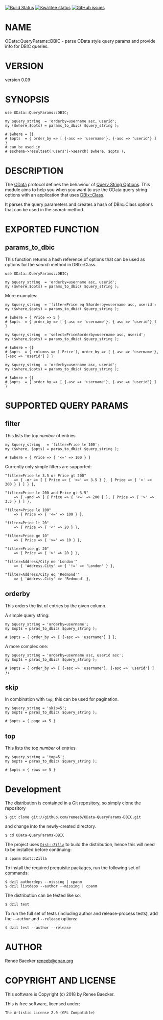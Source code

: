 [![Build Status](https://travis-ci.org/reneeb/OData-QueryParams-DBIC.svg?branch=master)](https://travis-ci.org/reneeb/OData-QueryParams-DBIC)
[![Kwalitee status](http://cpants.cpanauthors.org/dist/OData-QueryParams-DBIC.png)](http://cpants.charsbar.org/dist/overview/OData-QueryParams-DBIC)
[![GitHub issues](https://img.shields.io/github/issues/reneeb/OData-QueryParams-DBIC.svg)](https://github.com/reneeb/OData-QueryParams-DBIC/issues)

# NAME

OData::QueryParams::DBIC - parse OData style query params and provide info for DBIC queries.

# VERSION

version 0.09

# SYNOPSIS

    use OData::QueryParams::DBIC;
    
    my $query_string  = 'orderby=username asc, userid';
    my ($where,$opts) = params_to_dbic( $query_string );
    
    # $where = {}
    # $opts  = { order_by => [ {-asc => 'username'}, {-asc => 'userid'} ] }
    # can be used in
    # $schema->resultset('users')->search( $where, $opts );

# DESCRIPTION

The [OData](https://www.odata.org) protocol defines the behaviour of
[Query String Options](https://www.odata.org/documentation/odata-version-2-0/uri-conventions/#QueryStringOptions).
This module aims to help you when you want to use the OData query string options with an application
that uses [DBIx::Class](https://metacpan.org/pod/DBIx::Class).

It parses the query parameters and creates a hash of DBIx::Class options that can be used
in the _search_ method.

# EXPORTED FUNCTION

## params\_to\_dbic

This function returns a hash reference of options that can be used as options for the _search_ method in
DBIx::Class.

    use OData::QueryParams::DBIC;
    
    my $query_string  = 'orderby=username asc, userid';
    my ($where,$opts) = params_to_dbic( $query_string );

More examples:

    my $query_string  = 'filter=Price eq 5&orderby=username asc, userid';
    my ($where,$opts) = params_to_dbic( $query_string );
    
    # $where = { Price => 5 }
    # $opts  = { order_by => [ {-asc => 'username'}, {-asc => 'userid'} ] }

    my $query_string  = 'select=Price&orderby=username asc, userid';
    my ($where,$opts) = params_to_dbic( $query_string );
    
    # $where = {}
    # $opts  = { columns => ['Price'], order_by => [ {-asc => 'username'}, {-asc => 'userid'} ] }

    my $query_string  = 'orderby=username asc, userid';
    my ($where,$opts) = params_to_dbic( $query_string );
    
    # $where = {}
    # $opts  = { order_by => [ {-asc => 'username'}, {-asc => 'userid'} ] }

# SUPPORTED QUERY PARAMS

## filter

This lists the top _number_ of entries.

    my $query_string   = 'filter=Price le 100';
    my ($where, $opts) = paras_to_dbic( $query_string );
    
    # $where = { Price => { '<=' => 100 } }

Currently only simple filters are supported:

    "filter=Price le 3.5 or Price gt 200"
        => { -or => [ { Price => { '<=' => 3.5 } }, { Price => { '>' => 200 } } ] } },
    
    "filter=Price le 200 and Price gt 3.5"
        => { -and => [ { Price => { '<=' => 200 } }, { Price => { '>' => 3.5 } } ] },
    
    "filter=Price le 100"
        => { Price => { '<=' => 100 } },
    
    "filter=Price lt 20"
        => { Price => { '<' => 20 } },
    
    "filter=Price ge 10"
        => { Price => { '>=' => 10 } },
    
    "filter=Price gt 20"
        => { Price => { '>' => 20 } },
    
    "filter=Address/City ne 'London'"
        => { 'Address.City' => { '!=' => 'London' } },
    
    "filter=Address/City eq 'Redmond'"
        => { 'Address.City' => 'Redmond' },

## orderby

This orders the list of entries by the given column.

A simple query string:

    my $query_string = 'orderby=username';
    my $opts = paras_to_dbic( $query_string );
    
    # $opts = { order_by => [ {-asc => 'username'} ] };

A more complex one:

    my $query_string = 'orderby=username asc, userid asc';
    my $opts = paras_to_dbic( $query_string );
    
    # $opts = { order_by => [ {-asc => 'username'}, {-asc => 'userid'} ] };

## skip

In combination with `top`, this can be used for pagination.

    my $query_string = 'skip=5';
    my $opts = paras_to_dbic( $query_string );
    
    # $opts = { page => 5 }

## top

This lists the top _number_ of entries.

    my $query_string = 'top=5';
    my $opts = paras_to_dbic( $query_string );
    
    # $opts = { rows => 5 }



# Development

The distribution is contained in a Git repository, so simply clone the
repository

```
$ git clone git://github.com/reneeb/OData-QueryParams-DBIC.git
```

and change into the newly-created directory.

```
$ cd OData-QueryParams-DBIC
```

The project uses [`Dist::Zilla`](https://metacpan.org/pod/Dist::Zilla) to
build the distribution, hence this will need to be installed before
continuing:

```
$ cpanm Dist::Zilla
```

To install the required prequisite packages, run the following set of
commands:

```
$ dzil authordeps --missing | cpanm
$ dzil listdeps --author --missing | cpanm
```

The distribution can be tested like so:

```
$ dzil test
```

To run the full set of tests (including author and release-process tests),
add the `--author` and `--release` options:

```
$ dzil test --author --release
```

# AUTHOR

Renee Baecker <reneeb@cpan.org>

# COPYRIGHT AND LICENSE

This software is Copyright (c) 2018 by Renee Baecker.

This is free software, licensed under:

    The Artistic License 2.0 (GPL Compatible)
